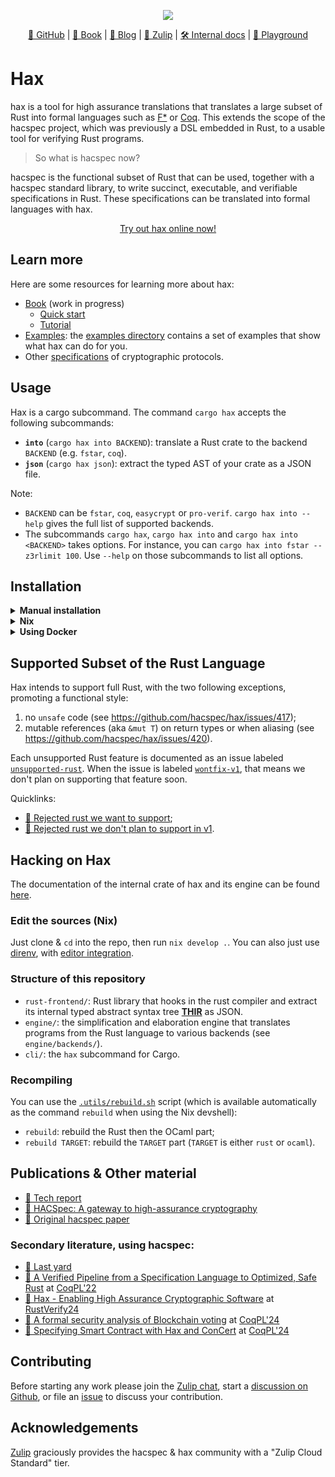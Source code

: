 <!-- WARNING: a GitHub action periodically replaces this file with https://github.com/hacspec/hax/blob/main/README.md. Do not make any modification to this file, instead make a PR to https://github.com/hacspec/hax/blob/main/README.md -->

<p align="center">
  <img src="logo.svg"/>
</p>

<p align="center">
  <a href="https://github.com/hacspec/hax">🔗 GitHub</a> |
  <a href="https://hacspec.org/book">📖 Book</a> |
  <a href="https://hacspec.org/blog">📝 Blog</a> |
  <a href="https://hacspec.zulipchat.com/">💬 Zulip</a> |
  <a href="https://hacspec.org/hax/">🛠️ Internal docs</a> |
  <a href="https://hax-playground.cryspen.com/">🛝 Playground</a>
</p>

# Hax

hax is a tool for high assurance translations that translates a large subset of
Rust into formal languages such as [F\*](https://www.fstar-lang.org/) or [Coq](https://coq.inria.fr/).
This extends the scope of the hacspec project, which was previously a DSL embedded in Rust,
to a usable tool for verifying Rust programs.

> So what is hacspec now?

hacspec is the functional subset of Rust that can be used, together with a hacspec
standard library, to write succinct, executable, and verifiable specifications in
Rust.
These specifications can be translated into formal languages with hax.

<p align="center">
    <a href="https://hax-playground.cryspen.com/#fstar+tc/latest-main/gist=5252f86237adbca7fdeb7a8fea0b1648">
    Try out hax online now!
    </a>
</p>

## Learn more

Here are some resources for learning more about hax:
 - [Book](https://hacspec.org/book) (work in progress)
    + [Quick start](https://hacspec.org/book/quick_start/intro.html)
    + [Tutorial](https://hacspec.org/book/tutorial/index.html)
 - [Examples](https://github.com/hacspec/hax/tree/main/examples/): the [examples directory](https://github.com/hacspec/hax/tree/main/examples/) contains
   a set of examples that show what hax can do for you.
 - Other [specifications](https://github.com/hacspec/specs) of cryptographic protocols.

## Usage
Hax is a cargo subcommand. 
The command `cargo hax` accepts the following subcommands:
 * **`into`** (`cargo hax into BACKEND`): translate a Rust crate to the backend `BACKEND` (e.g. `fstar`, `coq`).
 * **`json`** (`cargo hax json`): extract the typed AST of your crate as a JSON file.
 
Note:
 * `BACKEND` can be `fstar`, `coq`, `easycrypt` or `pro-verif`. `cargo hax into --help`
   gives the full list of supported backends.
 * The subcommands `cargo hax`, `cargo hax into` and `cargo hax into
   <BACKEND>` takes options. For instance, you can `cargo hax into
   fstar --z3rlimit 100`. Use `--help` on those subcommands to list
   all options.

## Installation
<details>
  <summary><b>Manual installation</b></summary>

1. Make sure to have the following installed on your system:

- [`opam`](https://opam.ocaml.org/) (`opam switch create 5.1.1`)
- [`rustup`](https://rustup.rs/)
- [`nodejs`](https://nodejs.org/)
- [`jq`](https://jqlang.github.io/jq/)

2. Clone this repo: `git clone git@github.com:hacspec/hax.git && cd hax`
3. Run the [setup.sh](https://github.com/hacspec/hax/tree/main/setup.sh) script: `./setup.sh`.
4. Run `cargo-hax --help`

</details>

<details>
  <summary><b>Nix</b></summary>

 This should work on [Linux](https://nixos.org/download.html#nix-install-linux), [MacOS](https://nixos.org/download.html#nix-install-macos) and [Windows](https://nixos.org/download.html#nix-install-windows).

<details>
  <summary><b>Prerequisites:</b> <a href="https://nixos.org/">Nix package
manager</a> <i>(with <a href="https://nixos.wiki/wiki/Flakes">flakes</a> enabled)</i></summary>

  - Either using the [Determinate Nix Installer](https://github.com/DeterminateSystems/nix-installer), with the following bash one-liner:
    ```bash
    curl --proto '=https' --tlsv1.2 -sSf -L https://install.determinate.systems/nix | sh -s -- install
    ```
  - or following [those steps](https://github.com/mschwaig/howto-install-nix-with-flake-support).

</details>

+ **Run hax on a crate directly** to get F\*/Coq/... (assuming you are in the crate's folder):
   - `nix run github:hacspec/hax -- into fstar` extracts F*.

+ **Install hax**:  `nix profile install github:hacspec/hax`, then run `cargo hax --help` anywhere
+ **Note**: in any of the Nix commands above, replace `github:hacspec/hax` by `./dir` to compile a local checkout of hax that lives in `./some-dir`
+ **Setup binary cache**: [using Cachix](https://app.cachix.org/cache/hax), just `cachix use hax`

</details>

<details>
  <summary><b>Using Docker</b></summary>

1. Clone this repo: `git clone git@github.com:hacspec/hax.git && cd hax`
3. Build the docker image: `docker build -f .docker/Dockerfile . -t hax`
4. Get a shell: `docker run -it --rm -v /some/dir/with/a/crate:/work hax bash`
5. You can now run `cargo-hax --help` (notice here we use `cargo-hax` instead of `cargo hax`)

</details>

## Supported Subset of the Rust Language

Hax intends to support full Rust, with the two following exceptions, promoting a functional style:
 1. no `unsafe` code (see https://github.com/hacspec/hax/issues/417);
 2. mutable references (aka `&mut T`) on return types or when aliasing (see https://github.com/hacspec/hax/issues/420).

Each unsupported Rust feature is documented as an issue labeled [`unsupported-rust`](https://github.com/hacspec/hax/issues?q=is%3Aissue+is%3Aopen+label%3Aunsupported-rust). When the issue is labeled [`wontfix-v1`](https://github.com/hacspec/hax/issues?q=is%3Aissue+is%3Aopen+label%3Aunsupported-rust+label%3Awontfix%2Cwontfix-v1), that means we don't plan on supporting that feature soon.

Quicklinks:
 - [🔨 Rejected rust we want to support](https://github.com/hacspec/hax/issues?q=is%3Aissue+is%3Aopen+label%3Aunsupported-rust+-label%3Awontfix%2Cwontfix-v1);
 - [💭 Rejected rust we don't plan to support in v1](https://github.com/hacspec/hax/issues?q=is%3Aissue+is%3Aopen+label%3Aunsupported-rust+label%3Awontfix%2Cwontfix-v1).

## Hacking on Hax
The documentation of the internal crate of hax and its engine can be
found [here](https://hacspec.org/hax/).

### Edit the sources (Nix)

Just clone & `cd` into the repo, then run `nix develop .`.
You can also just use [direnv](https://github.com/nix-community/nix-direnv), with [editor integration](https://github.com/direnv/direnv/wiki#editor-integration).

### Structure of this repository

- `rust-frontend/`: Rust library that hooks in the rust compiler and
  extract its internal typed abstract syntax tree
  [**THIR**](https://rustc-dev-guide.rust-lang.org/thir.html) as JSON.
- `engine/`: the simplification and elaboration engine that translates
  programs from the Rust language to various backends (see `engine/backends/`).
- `cli/`: the `hax` subcommand for Cargo.

### Recompiling
You can use the [`.utils/rebuild.sh`](https://github.com/hacspec/hax/tree/main/.utils/rebuild.sh) script (which is available automatically as the command `rebuild` when using the Nix devshell):
 - `rebuild`: rebuild the Rust then the OCaml part;
 - `rebuild TARGET`: rebuild the `TARGET` part (`TARGET` is either `rust` or `ocaml`).

## Publications & Other material

* [📕 Tech report](https://hal.inria.fr/hal-03176482)
* [📕 HACSpec: A gateway to high-assurance cryptography](https://github.com/hacspec/hacspec/blob/master/rwc2023-abstract.pdf)
* [📕 Original hacspec paper](https://www.franziskuskiefer.de/publications/hacspec-ssr18-paper.pdf)

### Secondary literature, using hacspec:
* [📕 Last yard](https://eprint.iacr.org/2023/185)
* [📕 A Verified Pipeline from a Specification Language to Optimized, Safe Rust](https://github.com/hacspec/hacspec.github.io/blob/master/coqpl22-final61.pdf) at [CoqPL'22](https://popl22.sigplan.org/details/CoqPL-2022-papers/5/A-Verified-Pipeline-from-a-Specification-Language-to-Optimized-Safe-Rust)
* [📕 Hax - Enabling High Assurance Cryptographic Software](https://github.com/hacspec/hacspec.github.io/blob/master/RustVerify24.pdf) at [RustVerify24](https://sites.google.com/view/rustverify2024)
* [📕 A formal security analysis of Blockchain voting](https://github.com/hacspec/hacspec.github.io/blob/master/coqpl24-paper8-2.pdf) at [CoqPL'24](https://popl24.sigplan.org/details/CoqPL-2024-papers/8/A-formal-security-analysis-of-Blockchain-voting)
* [📕 Specifying Smart Contract with Hax and ConCert](https://github.com/hacspec/hacspec.github.io/blob/master/coqpl24-paper9-13.pdf) at [CoqPL'24](https://popl24.sigplan.org/details/CoqPL-2024-papers/9/Specifying-Smart-Contract-with-Hax-and-ConCert)

## Contributing

Before starting any work please join the [Zulip chat][chat-link], start a [discussion on Github](https://github.com/hacspec/hax/discussions), or file an [issue](https://github.com/hacspec/hax/issues) to discuss your contribution.


[chat-link]: https://hacspec.zulipchat.com

## Acknowledgements

[Zulip] graciously provides the hacspec & hax community with a "Zulip Cloud Standard" tier.


[Zulip]: https://zulip.com/
